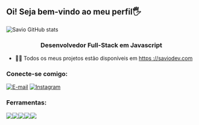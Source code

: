  <h2>Oi! Seja bem-vindo ao meu perfil🖐️</h2>
 
 ![Savio GitHub stats](https://github-readme-stats.vercel.app/api?username=Saviolss&show_icons=true&theme=onedark)
 
<h3 align="center">Desenvolvedor Full-Stack em Javascript</h3>

- 👨‍💻 Todos os meus projetos estão disponíveis em [https ://saviodev.com](https://saviodev.com)



<h3 align="left">Conecte-se comigo:</h3>
<p align="left">
 
 [![E-mail ](https://img.shields.io/badge/Gmail-D14836?style=for-the-badge&logo=gmail&logoColor=white)](mailto:dev.saviols@gmail.com)  [![Instagram ](https://img.shields.io/badge/Instagram-E4405F?style=for-the-badge&logo=instagram&logoColor=white)](https://www.instagram.com/saviols_?igsh=Mmp4NmNtZGd1YTEw) 
</p>

<h3 align="left"> Ferramentas:</h3>
<div style="display: flex">
<div style="display: inline-block">
    <img src="https://img.shields.io/badge/HTML5-E34F26?style=for-the-badge&logo=html5&logoColor=white">
</div>
<div style="display: inline-block">
    <img src="https://img.shields.io/badge/CSS3-1572B6?style=for-the-badge&logo=css3&logoColor=white">
</div>
<div style="display: inline-block">
    <img src="https://img.shields.io/badge/JavaScript-F7DF1E?style=for-the-badge&logo=javascript&logoColor=black">
</div>
<div style="display: inline-block">
    <img src="https://img.shields.io/badge/React-20232A?style=for-the-badge&logo=react&logoColor=61DAFB">
</div>
<div style="display: inline-block">
    <img src="https://img.shields.io/badge/Node.js-43853D?style=for-the-badge&logo=node.js&logoColor=white" >
</div>




 
</div>

